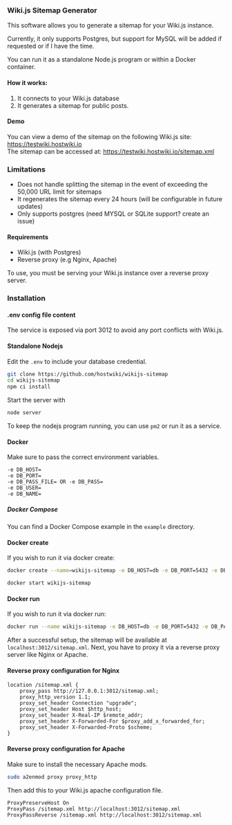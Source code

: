 ### Wiki.js Sitemap Generator

This software allows you to generate a sitemap for your Wiki.js instance.  

Currently, it only supports Postgres, but support for MySQL will be added if requested or if I have the time.  

You can run it as a standalone Node.js program or within a Docker container.

#### How it works:
1. It connects to your Wiki.js database
2. It generates a sitemap for public posts.

#### Demo
You can view a demo of the sitemap on the following Wiki.js site: https://testwiki.hostwiki.io  
The sitemap can be accessed at: https://testwiki.hostwiki.io/sitemap.xml

### Limitations
- Does not handle splitting the sitemap in the event of exceeding the 50,000 URL limit for sitemaps
- It regenerates the sitemap every 24 hours (will be configurable in future updates)
- Only supports postgres (need MYSQL or SQLite support? create an issue)

#### Requirements
- Wiki.js (with Postgres)
- Reverse proxy (e.g Nginx, Apache)


To use, you must be serving your Wiki.js instance over a reverse proxy server.

### Installation

#### .env config file content
The service is exposed via port 3012 to avoid any port conflicts with Wiki.js.

#### Standalone Nodejs
Edit the `.env` to include your database credential.  

```bash
git clone https://github.com/hostwiki/wikijs-sitemap
cd wikijs-sitemap
npm ci install
```

Start the server with 
```bash
node server
```  

To keep the nodejs program running, you can use `pm2` or run it as a service.

#### Docker
Make sure to pass the correct environment variables.
```
-e DB_HOST=
-e DB_PORT=
-e DB_PASS_FILE= OR -e DB_PASS=
-e DB_USER=
-e DB_NAME=
```

##### Docker Compose
You can find a Docker Compose example in the `example` directory.

#### Docker create
If you wish to run it via docker create:   
```bash
docker create --name=wikijs-sitemap -e DB_HOST=db -e DB_PORT=5432 -e DB_PASS_FILE=/etc/wiki/.db-secret -v /etc/wiki/.db-secret:/etc/wiki/.db-secret:ro -e DB_USER=wiki -e DB_NAME=wiki --restart=unless-stopped --network=wikinet -p 3012:3012 hostwiki/wikijs-sitemap:latest
```  
```bash
docker start wikijs-sitemap
````  

#### Docker run
If you wish to run it via docker run:  
```bash
docker run --name wikijs-sitemap -e DB_HOST=db -e DB_PORT=5432 -e DB_PASS_FILE=/etc/wiki/.db-secret -v /etc/wiki/.db-secret:/etc/wiki/.db-secret:ro -e DB_USER=wiki -e DB_NAME=wiki --restart=unless-stopped --network=wikinet -p 3012:3012 -d hostwiki/wikijs-sitemap:latest
```

After a successful setup, the sitemap will be available at `localhost:3012/sitemap.xml`.
Next, you have to proxy it via a reverse proxy server like Nginx or Apache.

#### Reverse proxy configuration for Nginx

```
location /sitemap.xml {
    proxy_pass http://127.0.0.1:3012/sitemap.xml;
    proxy_http_version 1.1;
    proxy_set_header Connection "upgrade";
    proxy_set_header Host $http_host;
    proxy_set_header X-Real-IP $remote_addr;
    proxy_set_header X-Forwarded-For $proxy_add_x_forwarded_for;
    proxy_set_header X-Forwarded-Proto $scheme;
}
```

#### Reverse proxy configuration for Apache
Make sure to install the necessary Apache mods.  

```bash
sudo a2enmod proxy proxy_http
```

Then add this to your Wiki.js apache configuration file.  
```
ProxyPreserveHost On
ProxyPass /sitemap.xml http://localhost:3012/sitemap.xml
ProxyPassReverse /sitemap.xml http://localhost:3012/sitemap.xml
```
